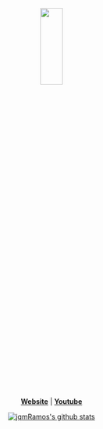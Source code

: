
<div align="center">
    <img src="https://jqmramos.github.io/WebPage/Assets/97b3f583-0dcd-452f-992d-e75a6b965d02.jpeg" width="30%" height="20%" align="center">
    <p align="center">
      <strong><a href="https://jqmramos.github.io/WebPage/Scripts/Main.html">Website</a></strong> |
      <strong><a href="https://www.youtube.com/@Ramos-jo">Youtube</a></strong>
    </p>
    <p align="center">
      <a href="https://github.com/jqmRamos"><img src="https://github-readme-stats.vercel.app/api?username=jqmRamos&hide_border=false&show_icons=true" alt="jqmRamos's github stats"></a>
    </p>
    
</div>
